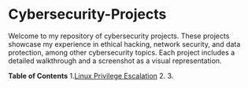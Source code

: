 # Cybersecurity-Projects
Welcome to my repository of cybersecurity projects. These projects showcase my experience in ethical hacking, network security, and data protection, among other cybersecurity topics. Each project includes a detailed walkthrough and a screenshot as a visual representation.

**Table of Contents**
1.[Linux Privilege Escalation]()
2.
3.
